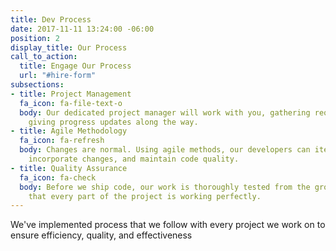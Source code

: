 ```yaml
---
title: Dev Process
date: 2017-11-11 13:24:00 -06:00
position: 2
display_title: Our Process
call_to_action:
  title: Engage Our Process
  url: "#hire-form"
subsections:
- title: Project Management
  fa_icon: fa-file-text-o
  body: Our dedicated project manager will work with you, gathering requirements and
    giving progress updates along the way.
- title: Agile Methodology
  fa_icon: fa-refresh
  body: Changes are normal. Using agile methods, our developers can iterate quickly,
    incorporate changes, and maintain code quality.
- title: Quality Assurance
  fa_icon: fa-check
  body: Before we ship code, our work is thoroughly tested from the ground up to ensure
    that every part of the project is working perfectly.
---
```


We've implemented process that we follow with every project we work on to ensure efficiency, quality, and effectiveness